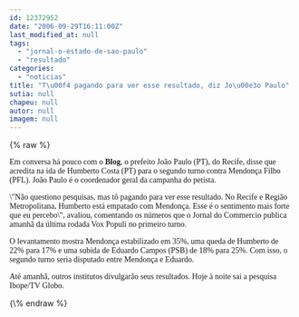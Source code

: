 ```yaml
---
id: 12372952
date: "2006-09-29T16:11:00Z"
last_modified_at: null
tags:
  - "jornal-o-estado-de-sao-paulo"
  - "resultado"
categories:
  - "noticias"
title: "T\u00f4 pagando para ver esse resultado, diz Jo\u00e3o Paulo"
sutia: null
chapeu: null
autor: null
imagem: null
---
```

{\% raw %}
<p><P><FONT face=Verdana>Em conversa há pouco com o <STRONG>Blog</STRONG>, o prefeito João Paulo (PT), do Recife, disse que acredita na ida de Humberto Costa (PT) para o segundo turno contra Mendonça Filho (PFL). João Paulo é o coordenador geral da campanha do petista.</FONT></P></p>
<p><P><FONT face=Verdana>\"Não questiono pesquisas, mas tô pagando para ver esse resultado. No Recife e Região Metropolitana, Humberto está empatado com Mendonça. Esse é o sentimento mais forte que eu percebo\", avaliou, comentando os números que o Jornal do Commercio publica amanhã da última rodada Vox Populi no primeiro turno.</FONT></P></p>
<p><P><FONT face=Verdana>O levantamento mostra Mendonça estabilizado em 35%, uma queda de Humberto de 22% para 17% e uma subida de Eduardo Campos (PSB) de 18% para 25%. Com isso, o segundo turno seria disputado entre Mendonça e Eduardo.</FONT></P></p>
<p><P><FONT face=Verdana>Até amanhã, outros institutos divulgarão seus resultados. Hoje à noite sai a pesquisa Ibope/TV Globo.</FONT></P> </p>
{\% endraw %}